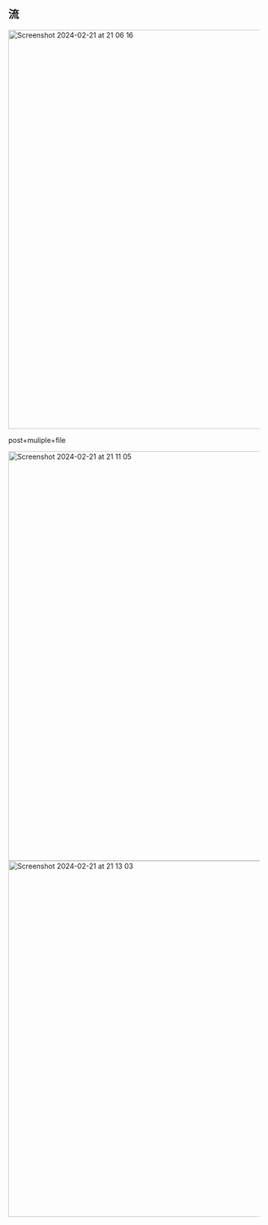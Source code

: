 ## 流
<img width="800" alt="Screenshot 2024-02-21 at 21 06 16" src="https://github.com/xkong-study/reggie_delivery_note/assets/100473178/1bc28481-04cc-4439-90d4-3a37e637cfc8">

post+muliple+file   

<img width="821" alt="Screenshot 2024-02-21 at 21 11 05" src="https://github.com/xkong-study/reggie_delivery_note/assets/100473178/11e71f2f-3dfc-4fc4-ace5-e0ad653cbec5">

<img width="714" alt="Screenshot 2024-02-21 at 21 13 03" src="https://github.com/xkong-study/reggie_delivery_note/assets/100473178/cd1c2435-995b-47f0-9b3a-534c9d04309d">

